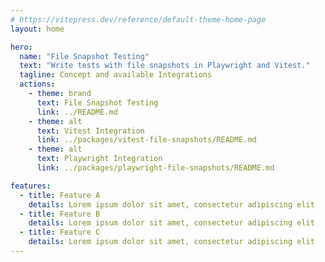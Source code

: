 ```yaml
---
# https://vitepress.dev/reference/default-theme-home-page
layout: home

hero:
  name: "File Snapshot Testing"
  text: "Write tests with file snapshots in Playwright and Vitest."
  tagline: Concept and available Integrations
  actions:
    - theme: brand
      text: File Snapshot Testing
      link: ../README.md
    - theme: alt
      text: Vitest Integration
      link: ../packages/vitest-file-snapshots/README.md
    - theme: alt
      text: Playwright Integration
      link: ../packages/playwright-file-snapshots/README.md

features:
  - title: Feature A
    details: Lorem ipsum dolor sit amet, consectetur adipiscing elit
  - title: Feature B
    details: Lorem ipsum dolor sit amet, consectetur adipiscing elit
  - title: Feature C
    details: Lorem ipsum dolor sit amet, consectetur adipiscing elit
---
```


